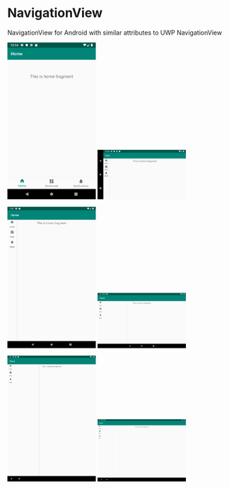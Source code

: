 # NavigationView
NavigationView for Android with similar attributes to UWP NavigationView

<p align="left">
  <img src="screenshots/phone_portrait_bottomnavigationview.png" width="200"/>
  <img src="screenshots/phone_landscape_navigationview.png" width="200"/>
</p>

<p align="left">
  <img src="screenshots/tablet_small_portrait.png" width="200"/>
  <img src="screenshots/tablet_small_landscape.png" width="200"/>
</p>

<p align="left">
  <img src="screenshots/tablet_large_portrait.png" width="200"/>
  <img src="screenshots/tablet_large_landscape.png" width="200"/>
</p>
